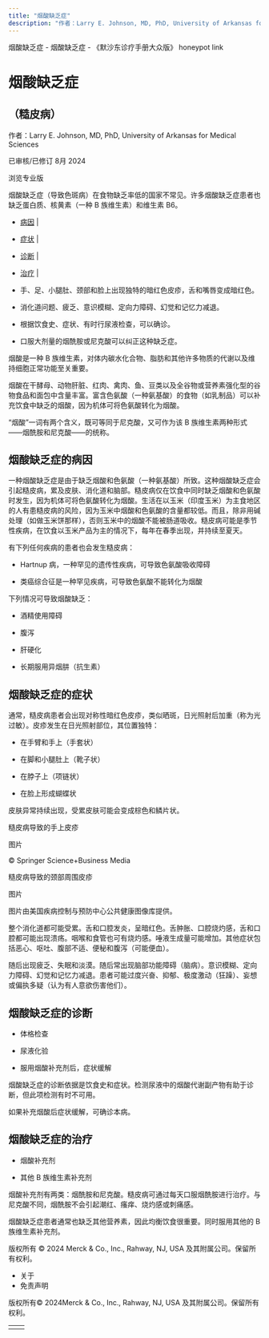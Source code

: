 ```yaml
---
title: "烟酸缺乏症"
description: "作者：Larry E. Johnson, MD, PhD, University of Arkansas for Medical Sciences"
---
```


﻿烟酸缺乏症 \- 烟酸缺乏症 \- 《默沙东诊疗手册大众版》 honeypot link

# 烟酸缺乏症

## （糙皮病）

作者：Larry E. Johnson, MD, PhD, University of Arkansas for Medical Sciences

已审核/已修订 8月 2024

浏览专业版

烟酸缺乏症（导致色斑病）在食物缺乏率低的国家不常见。许多烟酸缺乏症患者也缺乏蛋白质、核黄素（一种 B 族维生素）和维生素 B6。

- [病因](#病因_v45105726_zh) \|
- [症状](#症状_v45105758_zh) \|
- [诊断](#诊断_v45105775_zh) \|
- [治疗](#治疗_v12771680_zh) \|

- 手、足、小腿肚、颈部和脸上出现独特的暗红色皮疹，舌和嘴唇变成暗红色。

- 消化道问题、疲乏、意识模糊、定向力障碍、幻觉和记忆力减退。

- 根据饮食史、症状、有时行尿液检查，可以确诊。

- 口服大剂量的烟酰胺或尼克酸可以纠正这种缺乏症。


烟酸是一种 B 族维生素，对体内碳水化合物、脂肪和其他许多物质的代谢以及维持细胞正常功能至关重要。

烟酸在干酵母、动物肝脏、红肉、禽肉、鱼、豆类以及全谷物或营养素强化型的谷物食品和面包中含量丰富。富含色氨酸（一种氨基酸）的食物（如乳制品）可以补充饮食中缺乏的烟酸，因为机体可将色氨酸转化为烟酸。

“烟酸”一词有两个含义，既可等同于尼克酸，又可作为该 B 族维生素两种形式——烟酰胺和尼克酸——的统称。

## 烟酸缺乏症的病因

一种烟酸缺乏症是由于缺乏烟酸和色氨酸（一种氨基酸）所致。这种烟酸缺乏症会引起糙皮病，累及皮肤、消化道和脑部。糙皮病仅在饮食中同时缺乏烟酸和色氨酸时发生，因为机体可将色氨酸转化为烟酸。生活在以玉米（印度玉米）为主食地区的人有患糙皮病的风险，因为玉米中烟酸和色氨酸的含量都较低。而且，除非用碱处理（如做玉米饼那样），否则玉米中的烟酸不能被肠道吸收。糙皮病可能是季节性疾病，在饮食以玉米产品为主的情况下，每年在春季出现，并持续至夏天。

有下列任何疾病的患者也会发生糙皮病：

- Hartnup 病，一种罕见的遗传性疾病，可导致色氨酸吸收障碍

- 类癌综合征是一种罕见疾病，可导致色氨酸不能转化为烟酸


下列情况可导致烟酸缺乏：

- 酒精使用障碍

- 腹泻

- 肝硬化

- 长期服用异烟肼（抗生素）


## 烟酸缺乏症的症状

通常，糙皮病患者会出现对称性暗红色皮疹，类似晒斑，日光照射后加重（称为光过敏）。皮疹发生在日光照射部位，其位置独特：

- 在手臂和手上（手套状）

- 在脚和小腿肚上（靴子状）

- 在脖子上（项链状）

- 在脸上形成蝴蝶状


皮肤异常持续出现，受累皮肤可能会变成棕色和鳞片状。

糙皮病导致的手上皮疹



图片

© Springer Science+Business Media

糙皮病导致的颈部周围皮疹



图片

图片由美国疾病控制与预防中心公共健康图像库提供。

整个消化道都可能受累。舌和口腔发炎，呈暗红色。舌肿胀、口腔烧灼感，舌和口腔都可能出现溃疡。咽喉和食管也可有烧灼感。唾液生成量可能增加。其他症状包括恶心、呕吐、腹部不适、便秘和腹泻（可能便血）。

随后出现疲乏、失眠和淡漠。随后常出现脑部功能障碍（脑病）。意识模糊、定向力障碍、幻觉和记忆力减退。患者可能过度兴奋、抑郁、极度激动（狂躁）、妄想或偏执多疑（认为有人意欲伤害他们）。

## 烟酸缺乏症的诊断

- 体格检查

- 尿液化验

- 服用烟酸补充剂后，症状缓解


烟酸缺乏症的诊断依据是饮食史和症状。检测尿液中的烟酸代谢副产物有助于诊断，但此项检测有时不可用。

如果补充烟酸后症状缓解，可确诊本病。

## 烟酸缺乏症的治疗

- 烟酸补充剂

- 其他 B 族维生素补充剂


烟酸补充剂有两类：烟酰胺和尼克酸。糙皮病可通过每天口服烟酰胺进行治疗。与尼克酸不同，烟酰胺不会引起潮红、瘙痒、烧灼感或刺痛感。

烟酸缺乏症患者通常也缺乏其他营养素，因此均衡饮食很重要。同时服用其他的 B 族维生素补充剂。



版权所有 © 2024
Merck & Co., Inc., Rahway, NJ, USA 及其附属公司。保留所有权利。

- 关于
- 免责声明

版权所有© 2024Merck & Co., Inc., Rahway, NJ, USA 及其附属公司。保留所有权利。

|     |     |
| --- | --- |
|  |  |